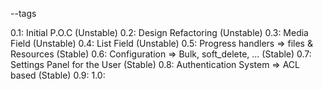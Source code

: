 --tags

0.1: Initial P.O.C (Unstable)
0.2: Design Refactoring (Unstable)
0.3: Media Field (Unstable)
0.4: List Field (Unstable)
0.5: Progress handlers => files & Resources (Stable)
0.6: Configuration => Bulk, soft_delete, ... (Stable)
0.7: Settings Panel for the User (Stable)
0.8: Authentication System => ACL based (Stable)
0.9:
1.0:

